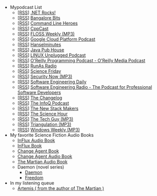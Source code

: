 * Mypodcast List
    *   \[[RSS](http://feeds.feedburner.com/netRocksFullMp3Downloads)\] [.NET Rocks!](https://www.dotnetrocks.com/)
    *   \[[RSS](http://feeds.feedburner.com/bangalorebits)\] [Bangalore Bits](http://www.bangalorebits.in/)
    *   \[[RSS](https://feeds.pacific-content.com/commandlineheroes)\] [Command Line Heroes](https://www.redhat.com/en/command-line-heroes)
    *   \[[RSS](http://cppcast.libsyn.com/rss)\] [CppCast](http://cppcast.com/)
    *   \[[RSS](http://feeds.twit.tv/floss.xml)\] [FLOSS Weekly (MP3)](https://twit.tv/shows/floss-weekly)
    *   \[[RSS](https://feeds.feedburner.com/GcpPodcast)\] [Google Cloud Platform Podcast](https://www.gcppodcast.com/)
    *   \[[RSS](http://feeds.podtrac.com/9dPm65vdpLL1)\] [Hanselminutes](https://hanselminutes.com/)
    *   \[[RSS](http://javapubhouse.libsyn.com/rss)\] [Java Pub House](http://www.javapubhouse.com/)
    *   \[[RSS](http://feeds.feedburner.com/linuxunplugged)\] [LINUX Unplugged Podcast](http://www.jupiterbroadcasting.com/show/linuxun/)
    *   \[[RSS](http://feeds.podtrac.com/2P68PDQSg03Y)\] [O'Reilly Programming Podcast - O'Reilly Media Podcast](https://www.oreilly.com/topics/oreilly-programming-podcast)
    *   \[[RSS](http://feeds.feedburner.com/RunasRadio)\] [RunAs Radio](http://runasradio.com/)
    *   \[[RSS](http://feeds.wnyc.org/science-friday/)\] [Science Friday](https://www.sciencefriday.com/)
    *   \[[RSS](http://feeds.twit.tv/sn.xml)\] [Security Now (MP3)](https://twit.tv/shows/security-now)
    *   \[[RSS](http://softwareengineeringdaily.com/feed/podcast/)\] [Software Engineering Daily](https://softwareengineeringdaily.com/)
    *   \[[RSS](http://feeds.feedburner.com/se-radio)\] [Software Engineering Radio - The Podcast for Professional Software Developers](http://www.se-radio.net/)
    *   \[[RSS](http://feeds.5by5.tv/changelog)\] [The Changelog](https://changelog.com/)
    *   \[[RSS](http://feeds.soundcloud.com/users/soundcloud:users:215740450/sounds.rss)\] [The InfoQ Podcast](https://www.infoq.com/the-infoq-podcast)
    *   \[[RSS](http://feeds.soundcloud.com/users/soundcloud:users:107605642/sounds.rss)\] [The New Stack Makers](https://thenewstack.io/podcasts/makers/)
    *   \[[RSS](https://podcasts.files.bbci.co.uk/p016tmt2.rss)\] [The Science Hour](http://www.bbc.co.uk/programmes/p016tmt2)
    *   \[[RSS](http://feeds.twit.tv/kfi.xml)\] [The Tech Guy (MP3)](https://twit.tv/shows/the-tech-guy)
    *   \[[RSS](http://feeds.twit.tv/tri.xml)\] [Triangulation (MP3)](https://twit.tv/shows/triangulation)
    *   \[[RSS](http://feeds.twit.tv/ww.xml)\] [Windows Weekly (MP3)](https://twit.tv/shows/windows-weekly)
* My favorite Science Fiction Audio Books
   * [InFlux Audio Book](https://www.audible.com/pd/Mysteries-Thrillers/Influx-Audiobook/B00I9JZB3U)
   * [InFlux Book](https://www.goodreads.com/book/show/22668803-influx)
   * [Change Agent Book](https://www.goodreads.com/book/show/31396262-change-agent)
   * [Change Agent Audio Book](https://www.audible.com/pd/Mysteries-Thrillers/Change-Agent-Audiobook/B01N5C41Q3)
   * [The Martian Audio Book](https://www.audible.com/pd/Sci-Fi-Fantasy/The-Martian-Audiobook/B00B5HZGUG)
   * Daemon (novel series)
     * [Daemon](https://www.audiobooks.com/audiobook/daemon/289728)
     * [Freedom](https://www.audiobooks.com/audiobook/freedom-tm/203386)
* In my listening queue
   * [Artemis ( from the author of The Martian )](https://www.audible.com/pd/Sci-Fi-Fantasy/Artemis-Audiobook/B072R1CY4P)
